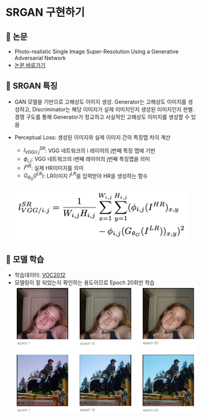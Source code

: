 # SRGAN 구현하기

## 📌 논문
- Photo-realistic Single Image Super-Resolution Using a Generative Adversarial Network
- [논문 바로가기](https://arxiv.org/abs/1609.04802)

## 📌 SRGAN 특징
- GAN 모델을 기반으로 고해상도 이미지 생성. Generator는 고해상도 이미지를 생성하고, Discriminator는 해당 이미지가 실제 이미지인지 생성된 이미지인지 판별. 경쟁 구도를 통해 Generator가 정교하고 사실적인 고해상도 이미지를 생성할 수 있음
- Perceptual Loss: 생성된 이미지와 실제 이미지 간의 특징맵 차이 계산
    - $l_{V G G / i . j}^{S R}$: VGG 네트워크의 i 레이어의 j번째 특징 맵에 기반
    - $\phi_{i, j}$: VGG 네트워크의 i번째 레이어의 j번째 특징맵을 의미
    - $I^{HR}$: 실제 HR이미지를 의미
    - $G_{\theta_G}(I^{L R})$: LR이미지 $I^{LR}$을 입력받아 HR을 생성하는 함수
      
  ![Perceptual Loss](https://raw.githubusercontent.com/DAWUNHAN/srgan/master/statics/perceptual_loss.png)

## 📌 모델 학습
- 학습데이터: [VOC2012](http://host.robots.ox.ac.uk/pascal/VOC/voc2012/#devkit)
- 모델링이 잘 되었는지 확인하는 용도이므로 Epoch 20회만 학습
![Training Result](./statics/training_result.png)
